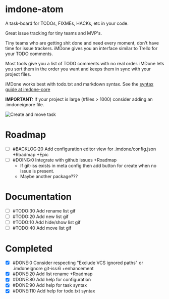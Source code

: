 # imdone-atom
A task-board for TODOs, FIXMEs, HACKs, etc in your code.

Great issue tracking for tiny teams and MVP's.

Tiny teams who are getting shit done and need every moment, don't have time for issue trackers.  iMDone gives you an interface similar to Trello for your TODO comments.

Most tools give you a list of TODO comments with no real order.  iMDone lets you sort them in the order you want and keeps them in sync with your project files.

iMDone works best with todo.txt and markdown syntax.  See the [syntax guide at imdone-core](https://github.com/imdone/imdone-core#task-formats)

**IMPORTANT:** If your project is large (#files > 1000) consider adding an .imdoneignore file.

![Create and move task](https://cloud.githubusercontent.com/assets/233505/8939831/6abf146a-352c-11e5-8689-96dd57d5433e.gif)

# Roadmap
- [ ] #BACKLOG:20 Add configuration editor view for .imdone/config.json +Roadmap +Epic
- [ ] #DOING:0 Integrate with github issues +Roadmap
  - If git-iss exists in meta config then add button for create when no issue is present.
  - Maybe another package???

# Documentation
- [ ] #TODO:30 Add rename list gif
- [ ] #TODO:20 Add new list gif
- [ ] #TODO:10 Add hide/show list gif
- [ ] #TODO:40 Add move list gif

# Completed
- [x] #DONE:0 Consider respecting "Exclude VCS ignored paths" or .imdoneignore git-iss:6 +enhancement
- [x] #DONE:20 Add list rename +Roadmap
- [x] #DONE:80 Add help for configuration
- [x] #DONE:90 Add help for task syntax
- [x] #DONE:110 Add help for todo.txt syntax
